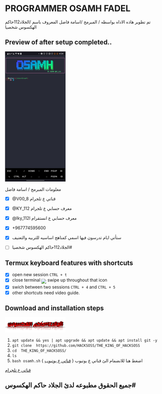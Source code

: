 # PROGRAMMER OSAMH FADEL
تم تطوير هاذه الاداه بواسطه / المبرمج /اسامة فاضل
المعروف باسم /الجلاد112حاكم الهكسوس شخصيا
## Preview of after setup completed..
<img src="git/Screenshot_20240119-163414_Termux.jpg" width="200" hight="220">

معلومات المبرمج / اسامة فاضل 
- [x]  @V00_8 قناتي ع تلجرام 
- [x]  @KY_112 معرف حسابي ع تلجرام
- [x]  @lky_112l معرف حسابي ع انستقرام 
- [x]  +967774595600 


- [x] ستأتي ايام تدرسون فيها اسمي كمناهج اساسيه للتربيه والتعنيف
- [ ]  الجلاد112حاكم الهكسوس شخصيا# 


## Termux keyboard features with shortcuts

- [x] open new session `CTRL + t`
- [x] close terminal <sub><sub><img src="https://raw.githubusercontent.com/google/material-design-icons/master/symbols/web/keyboard/materialsymbolsoutlined/keyboard_20px.svg"></sub></sub> swipe up throughout that icon
- [x] swich between two sessions `CTRL + 4` and `CTRL + 5`
- [x] other shortcuts need video guide.

## Download and installation steps
<img src="git/٢٠٢٣٠٧٠٥_١٩٣٤٤٦.png" width="200" hight="220">


1. `apt update && yes | apt upgrade && apt update && apt install git -y`
2. `git clone 
https://github.com/HACKSOSS/THE_KING_OF_HACKSOSS`
3. `cd  THE_KING_OF_HACKSOSS/`
4. `ls`
5. `bash osamh.sh`
اضغط هنا للانضمام الئ قناتي ع يوتيوب { [قناتي ع يوتيوب](https://www.youtube.com/@l._?si=uhq8H7rcSgQY5pUV) }

 [قناتي ع تلجرام 
](https://t.me/V00_8)
## جميع الحقوق مطبوعه لدئ الجلاد حاكم الهكسوس#
